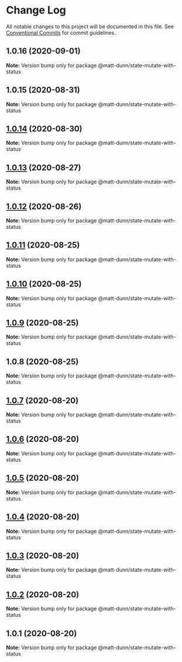 # Change Log

All notable changes to this project will be documented in this file.
See [Conventional Commits](https://conventionalcommits.org) for commit guidelines.

## 1.0.16 (2020-09-01)

**Note:** Version bump only for package @matt-dunn/state-mutate-with-status





## 1.0.15 (2020-08-31)

**Note:** Version bump only for package @matt-dunn/state-mutate-with-status





## [1.0.14](https://github.com/matt-dunn/packages/compare/@matt-dunn/state-mutate-with-status@1.0.13...@matt-dunn/state-mutate-with-status@1.0.14) (2020-08-30)

**Note:** Version bump only for package @matt-dunn/state-mutate-with-status





## [1.0.13](https://github.com/matt-dunn/packages/compare/@matt-dunn/state-mutate-with-status@1.0.12...@matt-dunn/state-mutate-with-status@1.0.13) (2020-08-27)

**Note:** Version bump only for package @matt-dunn/state-mutate-with-status





## [1.0.12](https://github.com/matt-dunn/packages/compare/@matt-dunn/state-mutate-with-status@1.0.11...@matt-dunn/state-mutate-with-status@1.0.12) (2020-08-26)

**Note:** Version bump only for package @matt-dunn/state-mutate-with-status





## [1.0.11](https://github.com/matt-dunn/packages/compare/@matt-dunn/state-mutate-with-status@1.0.10...@matt-dunn/state-mutate-with-status@1.0.11) (2020-08-25)

**Note:** Version bump only for package @matt-dunn/state-mutate-with-status





## [1.0.10](https://github.com/matt-dunn/packages/compare/@matt-dunn/state-mutate-with-status@1.0.9...@matt-dunn/state-mutate-with-status@1.0.10) (2020-08-25)

**Note:** Version bump only for package @matt-dunn/state-mutate-with-status





## [1.0.9](https://github.com/matt-dunn/packages/compare/@matt-dunn/state-mutate-with-status@1.0.8...@matt-dunn/state-mutate-with-status@1.0.9) (2020-08-25)

**Note:** Version bump only for package @matt-dunn/state-mutate-with-status





## 1.0.8 (2020-08-25)

**Note:** Version bump only for package @matt-dunn/state-mutate-with-status





## [1.0.7](https://github.com/matt-dunn/packages/compare/@matt-dunn/state-mutate-with-status@1.0.6...@matt-dunn/state-mutate-with-status@1.0.7) (2020-08-20)

**Note:** Version bump only for package @matt-dunn/state-mutate-with-status





## [1.0.6](https://github.com/matt-dunn/packages/compare/@matt-dunn/state-mutate-with-status@1.0.5...@matt-dunn/state-mutate-with-status@1.0.6) (2020-08-20)

**Note:** Version bump only for package @matt-dunn/state-mutate-with-status





## [1.0.5](https://github.com/matt-dunn/packages/compare/@matt-dunn/state-mutate-with-status@1.0.4...@matt-dunn/state-mutate-with-status@1.0.5) (2020-08-20)

**Note:** Version bump only for package @matt-dunn/state-mutate-with-status





## [1.0.4](https://github.com/matt-dunn/packages/compare/@matt-dunn/state-mutate-with-status@1.0.3...@matt-dunn/state-mutate-with-status@1.0.4) (2020-08-20)

**Note:** Version bump only for package @matt-dunn/state-mutate-with-status





## [1.0.3](https://github.com/matt-dunn/packages/compare/@matt-dunn/state-mutate-with-status@1.0.2...@matt-dunn/state-mutate-with-status@1.0.3) (2020-08-20)

**Note:** Version bump only for package @matt-dunn/state-mutate-with-status





## [1.0.2](https://github.com/matt-dunn/packages/compare/@matt-dunn/state-mutate-with-status@1.0.1...@matt-dunn/state-mutate-with-status@1.0.2) (2020-08-20)

**Note:** Version bump only for package @matt-dunn/state-mutate-with-status





## 1.0.1 (2020-08-20)

**Note:** Version bump only for package @matt-dunn/state-mutate-with-status
